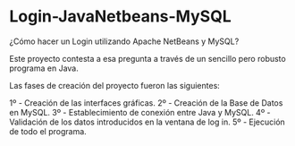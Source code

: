 # Login-JavaNetbeans-MySQL

¿Cómo hacer un Login utilizando Apache NetBeans y MySQL?

Este proyecto contesta a esa pregunta a través de un sencillo pero robusto programa en Java. 

Las fases de creación del proyecto fueron las siguientes:

  1º - Creación de las interfaces gráficas.
  2º - Creación de la Base de Datos en MySQL.
  3º - Establecimiento de conexión entre Java y MySQL.
  4º - Validación de los datos introducidos en la ventana de log in.
  5º - Ejecución de todo el programa.
  

